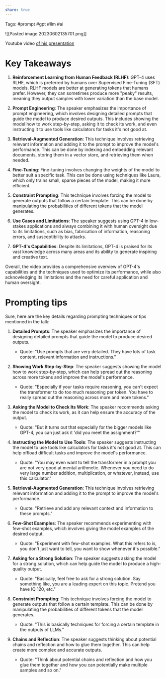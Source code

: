 ```yaml
---
share: true
---
```


Tags: #prompt #gpt #llm #ai 

![[Pasted image 20230602135701.png]]

Youtube video [of his presentation](https://www.youtube.com/watch?v=bZQun8Y4L2A)

# Key Takeaways 


1. **Reinforcement Learning from Human Feedback (RLHF)**: GPT-4 uses RLHF, which is preferred by humans over Supervised Fine-Tuning (SFT) models. RLHF models are better at generating tokens that humans prefer. However, they can sometimes produce more "peaky" results, meaning they output samples with lower variation than the base model.

2. **Prompt Engineering**: The speaker emphasizes the importance of prompt engineering, which involves designing detailed prompts that guide the model to produce desired outputs. This includes showing the model how to work step-by-step, asking it to check its work, and even instructing it to use tools like calculators for tasks it's not good at.

3. **Retrieval-Augmented Generation**: This technique involves retrieving relevant information and adding it to the prompt to improve the model's performance. This can be done by indexing and embedding relevant documents, storing them in a vector store, and retrieving them when needed.

4. **Fine-Tuning**: Fine-tuning involves changing the weights of the model to better suit a specific task. This can be done using techniques like Laura, which only trains small, sparse pieces of the model, making it more efficient.

5. **Constraint Prompting**: This technique involves forcing the model to generate outputs that follow a certain template. This can be done by manipulating the probabilities of different tokens that the model generates.

6. **Use Cases and Limitations**: The speaker suggests using GPT-4 in low-stakes applications and always combining it with human oversight due to its limitations, such as bias, fabrication of information, reasoning errors, and susceptibility to attacks.

7. **GPT-4's Capabilities**: Despite its limitations, GPT-4 is praised for its vast knowledge across many areas and its ability to generate inspiring and creative text.

Overall, the video provides a comprehensive overview of GPT-4's capabilities and the techniques used to optimize its performance, while also acknowledging its limitations and the need for careful application and human oversight.



# Prompting tips

Sure, here are the key details regarding prompting techniques or tips mentioned in the talk:

1. **Detailed Prompts**: The speaker emphasizes the importance of designing detailed prompts that guide the model to produce desired outputs. 
   - Quote: "Use prompts that are very detailed. They have lots of task content, relevant information and instructions."

2. **Showing Work Step-by-Step**: The speaker suggests showing the model how to work step-by-step, which can help spread out the reasoning across more tokens and improve the model's performance.
   - Quote: "Especially if your tasks require reasoning, you can't expect the transformer to do too much reasoning per token. You have to really spread out the reasoning across more and more tokens."

3. **Asking the Model to Check Its Work**: The speaker recommends asking the model to check its work, as it can help ensure the accuracy of the output.
   - Quote: "But it turns out that especially for the bigger models like GPT-4, you can just ask it 'did you meet the assignment?'"

4. **Instructing the Model to Use Tools**: The speaker suggests instructing the model to use tools like calculators for tasks it's not good at. This can help offload difficult tasks and improve the model's performance.
   - Quote: "You may even want to tell the transformer in a prompt you are not very good at mental arithmetic. Whenever you need to do very large number addition, multiplication, or whatever, instead, use this calculator."

5. **Retrieval-Augmented Generation**: This technique involves retrieving relevant information and adding it to the prompt to improve the model's performance.
   - Quote: "Retrieve and add any relevant context and information to these prompts."

6. **Few-Shot Examples**: The speaker recommends experimenting with few-shot examples, which involves giving the model examples of the desired output.
   - Quote: "Experiment with few-shot examples. What this refers to is, you don't just want to tell, you want to show whenever it's possible."

7. **Asking for a Strong Solution**: The speaker suggests asking the model for a strong solution, which can help guide the model to produce a high-quality output.
   - Quote: "Basically, feel free to ask for a strong solution. Say something like, you are a leading expert on this topic. Pretend you have IQ 120, etc."

8. **Constraint Prompting**: This technique involves forcing the model to generate outputs that follow a certain template. This can be done by manipulating the probabilities of different tokens that the model generates.
   - Quote: "This is basically techniques for forcing a certain template in the outputs of LLMs."

9. **Chains and Reflection**: The speaker suggests thinking about potential chains and reflection and how to glue them together. This can help create more complex and accurate outputs.
   - Quote: "Think about potential chains and reflection and how you glue them together and how you can potentially make multiple samples and so on."